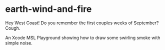 # earth-wind-and-fire
Hey West Coast! Do you remember the first couples weeks of September? Cough.

An Xcode MSL Playground showing how to draw some swirling smoke with simple noise.
